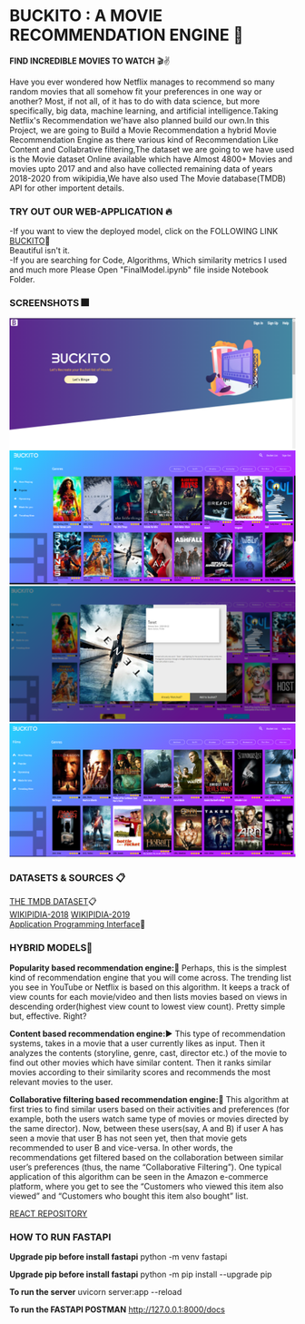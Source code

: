 
# BUCKITO : A MOVIE RECOMMENDATION ENGINE  :movie_camera:

**FIND INCREDIBLE MOVIES TO WATCH** :clapper::v:

Have you ever wondered how Netflix manages to recommend so many random movies that all somehow fit your preferences in one way or another? Most, if not all, of it has to do with data science, but more specifically, big data, machine learning, and artificial intelligence.Taking Netflix's Recommendation we'have also planned build our own.In this Project, we are going to Build a Movie Recommendation a hybrid Movie Recommendation Engine as there various kind of Recommendation Like Content and Collabrative filtering,The dataset we are going to we have used is the Movie dataset Online available which have Almost 4800+ Movies and movies upto 2017 and and also have collected remaining data of years 2018-2020 from wikipidia,We have also used The Movie database(TMDB) API for other importent details.


### TRY OUT OUR WEB-APPLICATION :fire:
-If you want to view the deployed model, click on the FOLLOWING LINK
 [BUCKITO](http://buckito.hashigma.com/):purple_heart:\
 Beautiful isn't it.\
-If you are searching for Code, Algorithms, Which similarity metrics I used and much more Please Open "FinalModel.ipynb" file inside Notebook Folder.

### SCREENSHOTS :fireworks:
![Landing_page](/Images/4.PNG)
![Popular_page](/Images/2.PNG)
![Modale](/Images/3.PNG)
![Main page](/Images/1.PNG)


### DATASETS & SOURCES :clipboard:
[THE TMDB DATASET](https://www.kaggle.com/tmdb/tmdb-movie-metadata):clipboard:\
[WIKIPIDIA-2018](https://en.wikipedia.org/wiki/List_of_American_films_of_2018) [WIKIPIDIA-2019](https://en.wikipedia.org/wiki/List_of_American_films_of_2019)\
[Application Programming Interface](https://developers.themoviedb.org/3):blue_book:



### HYBRID MODELS:ferris_wheel:

**Popularity based recommendation engine:**:signal_strength:
Perhaps, this is the simplest kind of recommendation engine that you will come across. The trending list you see in YouTube or Netflix is based on this algorithm. It keeps a track of view counts for each movie/video and then lists movies based on views in descending order(highest view count to lowest view count). Pretty simple but, effective. Right?

**Content based recommendation engine:**:arrow_forward:
This type of recommendation systems, takes in a movie that a user currently likes as input. Then it analyzes the contents (storyline, genre, cast, director etc.) of the movie to find out other movies which have similar content. Then it ranks similar movies according to their similarity scores and recommends the most relevant movies to the user.

**Collaborative filtering based recommendation engine:**:two_men_holding_hands:
This algorithm at first tries to find similar users based on their activities and preferences (for example, both the users watch same type of movies or movies directed by the same director). Now, between these users(say, A and B) if user A has seen a movie that user B has not seen yet, then that movie gets recommended to user B and vice-versa. In other words, the recommendations get filtered based on the collaboration between similar user’s preferences (thus, the name “Collaborative Filtering”). One typical application of this algorithm can be seen in the Amazon e-commerce platform, where you get to see the “Customers who viewed this item also viewed” and “Customers who bought this item also bought” list.


[REACT REPOSITORY](https://github.com/Priyanshu-C/BUCKITO)

### HOW TO RUN FASTAPI
**Upgrade pip before install fastapi**
python -m venv fastapi

**Upgrade pip before install fastapi**
python -m pip install --upgrade pip

**To run the server**
uvicorn server:app --reload

**To run the FASTAPI POSTMAN**
http://127.0.0.1:8000/docs

